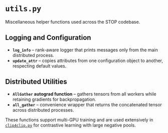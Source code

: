 # `utils.py`

Miscellaneous helper functions used across the STOP codebase.

## Logging and Configuration

- **`log_info`** – rank-aware logger that prints messages only from the main distributed process.
- **`update_attr`** – copies attributes from one configuration object to another, respecting default values.

## Distributed Utilities

- **`AllGather` autograd function** – gathers tensors from all workers while retaining gradients for backpropagation.
- **`all_gather`** – convenience wrapper that returns the concatenated tensor across distributed processes.

These functions support multi-GPU training and are used extensively in [`clip4clip.py`](clip4clip.md) for contrastive learning with large negative pools.
